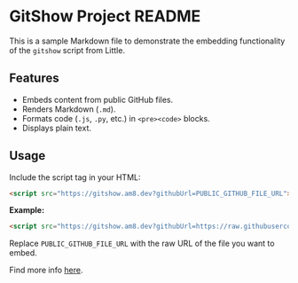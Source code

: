 # GitShow Project README

This is a sample Markdown file to demonstrate the embedding functionality of the `gitshow` script from Little.

## Features

*   Embeds content from public GitHub files.
*   Renders Markdown (`.md`).
*   Formats code (`.js`, `.py`, etc.) in `<pre><code>` blocks.
*   Displays plain text.

## Usage

Include the script tag in your HTML:

```html
<script src="https://gitshow.am8.dev?githubUrl=PUBLIC_GITHUB_FILE_URL"></script>
```

**Example:**

```html
<script src="https://gitshow.am8.dev?githubUrl=https://raw.githubusercontent.com/linq84/gitshow/main/readme.md"></script>
```

Replace `PUBLIC_GITHUB_FILE_URL` with the raw URL of the file you want to embed.

Find more info [here](https://example.com). 